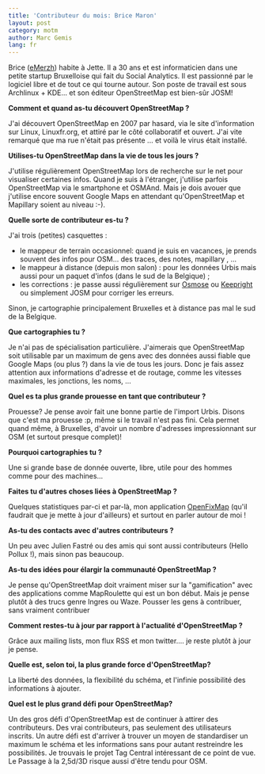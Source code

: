 ```yaml
---
title: 'Contributeur du mois: Brice Maron'
layout: post
category: motm
author: Marc Gemis
lang: fr
---
```


Brice ([eMerzh](http://www.openstreetmap.org/user/eMerzh)) habite à Jette. Il a 30 ans et est informaticien dans une petite startup Bruxelloise qui fait du Social Analytics. Il est passionné par le logiciel libre et de tout ce qui tourne autour. Son poste de travail est sous Archlinux + KDE... et son éditeur OpenStreetMap est bien-sûr JOSM!

**Comment et quand as-tu découvert OpenStreetMap ?**

J'ai découvert OpenStreetMap en 2007 par hasard, via le site d'information sur Linux, Linuxfr.org, et attiré par le côté collaboratif et ouvert. J'ai vite remarqué que ma rue n'était pas présente ... et voilà le virus était installé.

**Utilises-tu OpenStreetMap dans la vie de tous les jours ?**

J'utilise régulièrement OpenStreetMap lors de recherche sur le net pour visualiser certaines infos. Quand je suis à l'étranger, j'utilise parfois OpenStreetMap via le smartphone et OSMAnd. Mais je dois avouer que j'utilise encore souvent  Google Maps en attendant qu'OpenStreetMap et Mapillary soient au niveau :-).

**Quelle sorte de contributeur es-tu ?**

J'ai trois (petites) casquettes :

* le mappeur de terrain occasionnel: quand je suis en vacances, je prends  souvent des infos pour OSM... des traces, des notes,  mapillary , ...
* le mappeur à distance (depuis mon salon) : pour les données Urbis mais aussi pour un paquet d'infos (dans le sud de la Belgique) ;
* les corrections : je passe aussi régulièrement sur [Osmose](http://osmose.openstreetmap.fr/fr/)  ou [Keepright](http://wiki.openstreetmap.org/wiki/FR:Keep_Right) ou simplement JOSM pour corriger les erreurs.

Sinon, je cartographie principalement Bruxelles et à distance pas mal le sud de la Belgique.

**Que cartographies tu ?**

Je  n'ai pas de spécialisation particulière. J'aimerais que OpenStreetMap soit utilisable par un maximum de gens avec des données aussi fiable que  Google Maps  (ou plus ?)  dans la vie de tous les jours. Donc je fais assez attention aux informations d'adresse et de routage, comme les vitesses maximales, les jonctions, les noms, ...

**Quel es ta plus grande prouesse en tant que contributeur ?**

Prouesse? Je pense avoir fait une bonne partie de l'import Urbis. Disons que c'est ma prouesse :p, même si le travail n'est pas fini. Cela permet quand même, à Bruxelles, d'avoir un nombre  d'adresses impressionnant sur OSM (et surtout presque complet)!

**Pourquoi cartographies tu ?**

Une si grande base de donnée ouverte, libre, utile pour des hommes comme pour des machines... 

**Faites tu d'autres choses liées à OpenStreetMap ?**

Quelques statistiques par-ci et par-là, mon application [OpenFixMap](http://wiki.openstreetmap.org/wiki/OpenFixMap) (qu'il faudrait que je mette à jour d'ailleurs) et surtout en parler autour de moi !

**As-tu des contacts avec d'autres contributeurs ?**

Un peu avec Julien Fastré ou des amis qui sont aussi contributeurs (Hello Pollux !), mais sinon pas beaucoup.

**As-tu des idées pour élargir la communauté OpenStreetMap ?**

Je pense qu'OpenStreetMap doit vraiment miser sur la "gamification" avec des applications comme MapRoulette qui est un bon début. Mais je pense plutôt à des trucs genre Ingres ou Waze. Pousser les gens à contribuer, sans vraiment contribuer

**Comment restes-tu à jour par rapport à l'actualité d'OpenStreetMap ?**

Grâce aux mailing lists, mon flux RSS et mon twitter.... je reste plutôt à jour je pense.

**Quelle est, selon toi, la plus grande force d'OpenStreetMap?**

La liberté des données, la flexibilité du schéma, et l'infinie possibilité des informations à ajouter.

**Quel est le plus grand défi pour OpenStreetMap?**

Un des gros défi d'OpenStreetMap est de continuer à attirer des contributeurs. Des vrai contributeurs, pas seulement des utilisateurs inscrits. Un autre défi est d'arriver à trouver un moyen de  standardiser un maximum le schéma et les informations sans pour autant  restreindre les possibilités. Je trouvais le projet Tag Central intéressant de ce point de vue. Le Passage à la 2,5d/3D risque aussi d'être tendu pour OSM.
